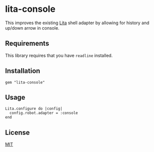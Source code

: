 # lita-console

This improves the existing [Lita](https://github.com/jimmycuadra/lita) shell adapter by allowing for history and up/down arrow in console.

## Requirements
This library requires that you have `readline` installed.

## Installation

    gem "lita-console"

## Usage

```
Lita.configure do |config|
  config.robot.adapter = :console
end
```

## License

[MIT](http://opensource.org/licenses/MIT)
